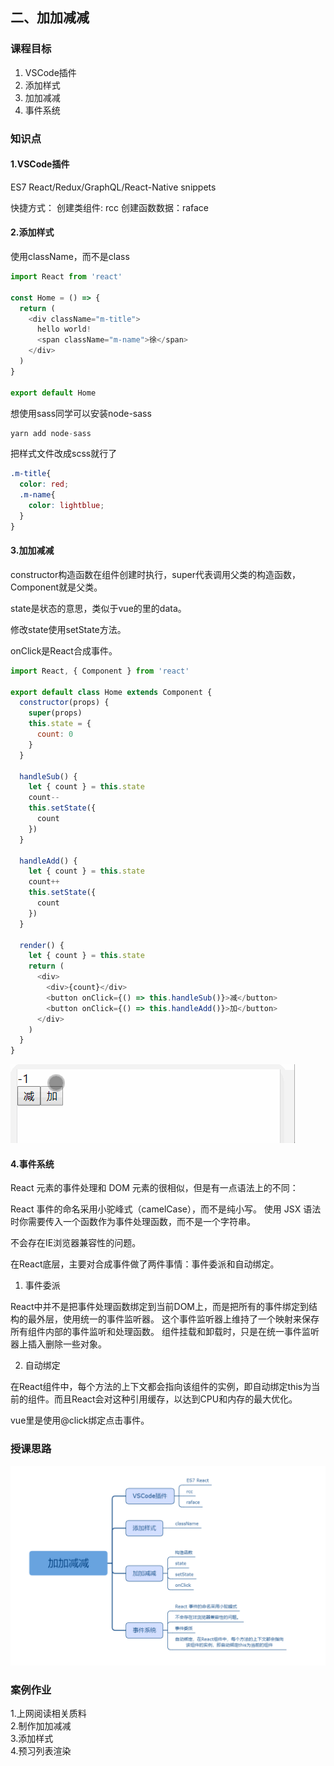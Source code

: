 ## 二、加加减减

### 课程目标

1. VSCode插件
2. 添加样式
3. 加加减减
4. 事件系统

### 知识点

#### 1.VSCode插件

ES7 React/Redux/GraphQL/React-Native snippets

快捷方式：
创建类组件: rcc
创建函数数据：raface
  
#### 2.添加样式

使用className，而不是class

```js
import React from 'react'

const Home = () => {
  return (
    <div className="m-title">
      hello world!
      <span className="m-name">徐</span>
    </div>
  )
}

export default Home
```

想使用sass同学可以安装node-sass
```js
yarn add node-sass
```
把样式文件改成scss就行了

```scss
.m-title{
  color: red;
  .m-name{
    color: lightblue;
  }
}
```


#### 3.加加减减
constructor构造函数在组件创建时执行，super代表调用父类的构造函数，Component就是父类。

state是状态的意思，类似于vue的里的data。

修改state使用setState方法。

onClick是React合成事件。

```js
import React, { Component } from 'react'

export default class Home extends Component {
  constructor(props) {
    super(props)
    this.state = {
      count: 0
    }
  }

  handleSub() {
    let { count } = this.state
    count--
    this.setState({
      count
    })
  }

  handleAdd() {
    let { count } = this.state
    count++
    this.setState({
      count
    })
  }

  render() {
    let { count } = this.state
    return (
      <div>
        <div>{count}</div>
        <button onClick={() => this.handleSub()}>减</button>
        <button onClick={() => this.handleAdd()}>加</button>
      </div>
    )
  }
}

```

![](./images/02加加减减.gif)  


#### 4.事件系统

React 元素的事件处理和 DOM 元素的很相似，但是有一点语法上的不同：

React 事件的命名采用小驼峰式（camelCase），而不是纯小写。
使用 JSX 语法时你需要传入一个函数作为事件处理函数，而不是一个字符串。

不会存在IE浏览器兼容性的问题。

在React底层，主要对合成事件做了两件事情：事件委派和自动绑定。

1. 事件委派

React中并不是把事件处理函数绑定到当前DOM上，而是把所有的事件绑定到结构的最外层，使用统一的事件监听器。
这个事件监听器上维持了一个映射来保存所有组件内部的事件监听和处理函数。
组件挂载和卸载时，只是在统一事件监听器上插入删除一些对象。

2. 自动绑定

在React组件中，每个方法的上下文都会指向该组件的实例，即自动绑定this为当前的组件。而且React会对这种引用缓存，以达到CPU和内存的最大优化。

vue里是使用@click绑定点击事件。

### 授课思路

![](./images/02加加减减.png)    

### 案例作业

1.上网阅读相关质料  
2.制作加加减减  
3.添加样式  
4.预习列表渲染  

